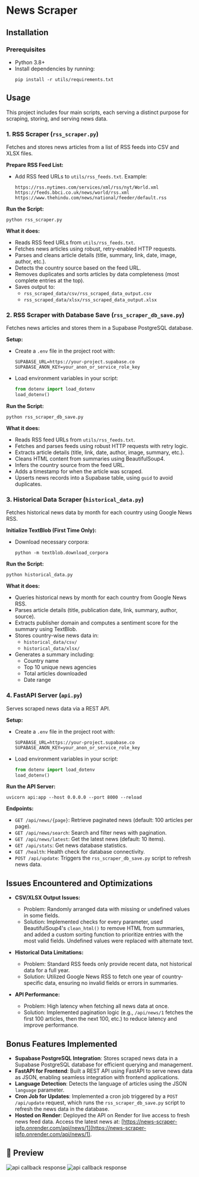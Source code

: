 # News Scraper

## Installation

### Prerequisites
- Python 3.8+
- Install dependencies by running:
  ```
  pip install -r utils/requirements.txt
  ```

## Usage

This project includes four main scripts, each serving a distinct purpose for scraping, storing, and serving news data.

### 1. RSS Scraper (`rss_scraper.py`)
Fetches and stores news articles from a list of RSS feeds into CSV and XLSX files.

**Prepare RSS Feed List:**
- Add RSS feed URLs to `utils/rss_feeds.txt`. Example:
  ```
  https://rss.nytimes.com/services/xml/rss/nyt/World.xml
  https://feeds.bbci.co.uk/news/world/rss.xml
  https://www.thehindu.com/news/national/feeder/default.rss
  ```

**Run the Script:**
```
python rss_scraper.py
```

**What it does:**
- Reads RSS feed URLs from `utils/rss_feeds.txt`.
- Fetches news articles using robust, retry-enabled HTTP requests.
- Parses and cleans article details (title, summary, link, date, image, author, etc.).
- Detects the country source based on the feed URL.
- Removes duplicates and sorts articles by data completeness (most complete entries at the top).
- Saves output to:
  - `rss_scraped_data/csv/rss_scraped_data_output.csv`
  - `rss_scraped_data/xlsx/rss_scraped_data_output.xlsx`

### 2. RSS Scraper with Database Save (`rss_scraper_db_save.py`)
Fetches news articles and stores them in a Supabase PostgreSQL database.

**Setup:**
- Create a `.env` file in the project root with:
  ```
  SUPABASE_URL=https://your-project.supabase.co
  SUPABASE_ANON_KEY=your_anon_or_service_role_key
  ```
- Load environment variables in your script:
  ```python
  from dotenv import load_dotenv
  load_dotenv()
  ```

**Run the Script:**
```
python rss_scraper_db_save.py
```

**What it does:**
- Reads RSS feed URLs from `utils/rss_feeds.txt`.
- Fetches and parses feeds using robust HTTP requests with retry logic.
- Extracts article details (title, link, date, author, image, summary, etc.).
- Cleans HTML content from summaries using BeautifulSoup4.
- Infers the country source from the feed URL.
- Adds a timestamp for when the article was scraped.
- Upserts news records into a Supabase table, using `guid` to avoid duplicates.

### 3. Historical Data Scraper (`historical_data.py`)
Fetches historical news data by month for each country using Google News RSS.

**Initialize TextBlob (First Time Only):**
- Download necessary corpora:
  ```
  python -m textblob.download_corpora
  ```

**Run the Script:**
```
python historical_data.py
```

**What it does:**
- Queries historical news by month for each country from Google News RSS.
- Parses article details (title, publication date, link, summary, author, source).
- Extracts publisher domain and computes a sentiment score for the summary using TextBlob.
- Stores country-wise news data in:
  - `historical_data/csv/`
  - `historical_data/xlsx/`
- Generates a summary including:
  - Country name
  - Top 10 unique news agencies
  - Total articles downloaded
  - Date range

### 4. FastAPI Server (`api.py`)
Serves scraped news data via a REST API.

**Setup:**
- Create a `.env` file in the project root with:
  ```
  SUPABASE_URL=https://your-project.supabase.co
  SUPABASE_ANON_KEY=your_anon_or_service_role_key
  ```
- Load environment variables in your script:
  ```python
  from dotenv import load_dotenv
  load_dotenv()
  ```

**Run the API Server:**
```
uvicorn api:app --host 0.0.0.0 --port 8000 --reload
```

**Endpoints:**
- `GET /api/news/{page}`: Retrieve paginated news (default: 100 articles per page).
- `GET /api/news/search`: Search and filter news with pagination.
- `GET /api/news/latest`: Get the latest news (default: 10 items).
- `GET /api/stats`: Get news database statistics.
- `GET /health`: Health check for database connectivity.
- `POST /api/update`: Triggers the `rss_scraper_db_save.py` script to refresh news data.

## Issues Encountered and Optimizations

- **CSV/XLSX Output Issues:**
  - Problem: Randomly arranged data with missing or undefined values in some fields.
  - Solution: Implemented checks for every parameter, used BeautifulSoup4's `clean_html()` to remove HTML from summaries, and added a custom sorting function to prioritize entries with the most valid fields. Undefined values were replaced with alternate text.
  
- **Historical Data Limitations:**
  - Problem: Standard RSS feeds only provide recent data, not historical data for a full year.
  - Solution: Utilized Google News RSS to fetch one year of country-specific data, ensuring no invalid fields or errors in summaries.

- **API Performance:**
  - Problem: High latency when fetching all news data at once.
  - Solution: Implemented pagination logic (e.g., `/api/news/1` fetches the first 100 articles, then the next 100, etc.) to reduce latency and improve performance.

## Bonus Features Implemented

- **Supabase PostgreSQL Integration**: Stores scraped news data in a Supabase PostgreSQL database for efficient querying and management.
- **FastAPI for Frontend**: Built a REST API using FastAPI to serve news data as JSON, enabling seamless integration with frontend applications.
- **Language Detection**: Detects the language of articles using the JSON `language` parameter.
- **Cron Job for Updates**: Implemented a cron job triggered by a `POST /api/update` request, which runs the `rss_scraper_db_save.py` script to refresh the news data in the database.
- **Hosted on Render**: Deployed the API on Render for live access to fresh news feed data. Access the latest news at: [https://news-scraper-ipfp.onrender.com/api/news/1](https://news-scraper-ipfp.onrender.com/api/news/1).
## 📸 Preview  

![api callback response](https://res.cloudinary.com/de5vcnanx/image/upload/v1748446438/Screenshot_2025-05-28_at_9.01.42_PM_yz4jxm.png) 
![api callback response](https://res.cloudinary.com/de5vcnanx/image/upload/v1748446438/Screenshot_2025-05-28_at_9.01.54_PM_clnrqj.png)  